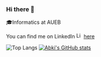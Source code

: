 ### Hi there 👋

:mortar_board:Informatics at AUEB

You can find me on LinkedIn <a href="https://emoji.gg/emoji/5085-linkedin-logo"><img src="https://cdn3.emoji.gg/emojis/5085-linkedin-logo.png" width="16px" height="16px" alt="Linkedin_logo"></a> [here](https://www.linkedin.com/in/komnas-kafasis/)

![Top Langs](https://github-readme-stats.vercel.app/api/top-langs/?username=abki12c)
[![Abki's GitHub stats](https://github-readme-stats.vercel.app/api?username=abki12c&count_private=true&show_icons=true)](https://github.com/anuraghazra/github-readme-stats)
